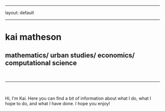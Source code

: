 ﻿---

layout: default

---


<div class="header-bar">

  <h1>kai matheson</h1>

  <h2>mathematics/ urban studies/ economics/ computational science</h2>

  <br/>

  <hr>

  <br/>

</div>




Hi, I'm Kai. Here you can find a bit of information about what I do, what I hope to do, and what I have done. I hope you enjoy!